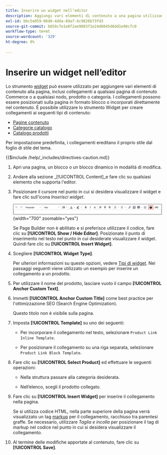 ```yaml
---
title: Inserire un widget nell’editor
description: Aggiungi vari elementi di contenuto a una pagina utilizzando lo strumento widget nell’editor WYSIWYG.
exl-id: bbc5e059-06d8-4dda-89a7-6c9826b73fd3
source-git-commit: b659c7e1e8f2ae9883f1e24d8045d6dd1e90cfc0
workflow-type: tm+mt
source-wordcount: '329'
ht-degree: 0%

---
```


# Inserire un widget nell’editor

Lo strumento [widget](widget-create.md) può essere utilizzato per aggiungere vari elementi di contenuto alla pagina, inclusi collegamenti a qualsiasi pagina di contenuto Commerce o a qualsiasi nodo, prodotto o categoria. I collegamenti possono essere posizionati sulla pagina in formato blocco o incorporati direttamente nel contenuto. È possibile utilizzare lo strumento Widget per creare collegamenti ai seguenti tipi di contenuto:

- [Pagine contenuto](pages.md)
- [Categorie catalogo](../catalog/categories.md)
- [Catalogo prodotti](../catalog/product-create.md)

Per impostazione predefinita, i collegamenti ereditano il proprio stile dal foglio di stile del tema.

{{$include /help/_includes/directives-caution.md}}

1. Apri una pagina, un blocco o un blocco dinamico in modalità di modifica.

1. Andare alla sezione _[!UICONTROL Content]_e fare clic su qualsiasi elemento che supporta l&#39;editor.

1. Posizionare il cursore nel punto in cui si desidera visualizzare il widget e fare clic sull&#39;icona _Inserisci widget_.

   ![Barra degli strumenti dell&#39;editor - Inserisci widget](./assets/editor-toolbar-widget-button.png){width="700" zoomable="yes"}

   Se Page Builder non è abilitato e si preferisce utilizzare il codice, fare clic su **[!UICONTROL Show / Hide Editor]**. Posizionate il punto di inserimento nel testo nel punto in cui desiderate visualizzare il widget. Quindi fare clic su **[!UICONTROL Insert Widget]**.

1. Scegliere **[!UICONTROL Widget Type]**.

   Per ulteriori informazioni su queste opzioni, vedere [Tipi di widget](widgets.md#widget-types). Nei passaggi seguenti viene utilizzato un esempio per inserire un collegamento a un prodotto.

1. Per utilizzare il nome del prodotto, lasciare vuoto il campo **[!UICONTROL Anchor Custom Text]**.

1. Immetti **[!UICONTROL Anchor Custom Title]** come best practice per l&#39;ottimizzazione SEO (Search Engine Optimization).

   Questo titolo non è visibile sulla pagina.

1. Imposta **[!UICONTROL Template]** su uno dei seguenti:

   - Per incorporare il collegamento nel testo, selezionare `Product Link Inline Template`.

   - Per posizionare il collegamento su una riga separata, selezionare `Product Link Block Template`.

1. Fare clic su **[!UICONTROL Select Product]** ed effettuare le seguenti operazioni:

   - Nella struttura passare alla categoria desiderata.

   - Nell’elenco, scegli il prodotto collegato.

1. Fare clic su **[!UICONTROL Insert Widget]** per inserire il collegamento nella pagina.

   Se si utilizza codice HTML, nella parte superiore della pagina verrà visualizzato un tag [markup](../systems/markup-tags.md) per il collegamento, racchiuso tra parentesi graffe. Se necessario, utilizzare _Taglia e incolla_ per posizionare il tag di markup nel codice nel punto in cui si desidera visualizzare il collegamento.

1. Al termine delle modifiche apportate al contenuto, fare clic su **[!UICONTROL Save]**.

